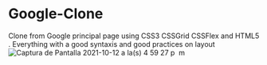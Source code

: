 # Google-Clone
Clone from Google principal page using CSS3 CSSGrid CSSFlex and HTML5 . Everything with a good syntaxis and good practices on layout  
![Captura de Pantalla 2021-10-12 a la(s) 4 59 27 p  m](https://user-images.githubusercontent.com/72028938/137035906-cd937416-481e-4522-8e26-ad4fec5ff370.png)
